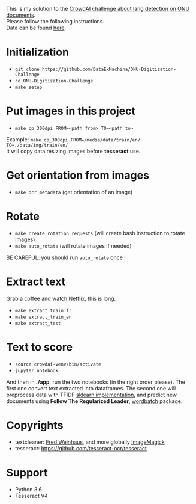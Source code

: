 This is my solution to the [CrowdAI challenge about lang detection on ONU documents](https://www.crowdai.org/challenges/league-of-nations-archives-digitization-challenge). <br>
Please follow the following instructions. <br>
Data can be found [here](https://owncloud.unog.ch/index.php/s/AHiEdCWr5Y86FsO).

# Initialization

- `git clone https://github.com/DataExMachina/ONU-Digitization-Challenge`
- `cd ONU-Digitization-Challenge`
- `make setup`

# Put images in this project 

- `make cp_300dpi FROM=<path_from> TO=<path_to>`

Example: `make cp_300dpi FROM=/media/data/train/en/ TO=./data/img/train/en/` <br>
It will copy data resizing images before **tesseract** use.

# Get orientation from images
- `make ocr_metadata` (get orientation of an image)

# Rotate
- `make create_rotation_requests` (will create bash instruction to rotate images)
- `make auto_rotate` (will rotate images if needed) 

BE CAREFUL: you should run `auto_rotate` once !

# Extract text
Grab a coffee and watch Netflix, this is long.
- `make extract_train_fr`
- `make extract_train_en`
- `make extract_test`

# Text to score 
- `source crowdai-venv/bin/activate`
- `jupyter notebook`

And then in **./app**, run the two notebooks (in the right order please). The first one convert text extracted into dataframes. The second one will preprocess data with TFIDF [sklearn implementation](http://scikit-learn.org/stable/modules/generated/sklearn.feature_extraction.text.TfidfVectorizer.html), and predict new documents using **Follow The Regularized Leader**, [wordbatch](https://github.com/anttttti/Wordbatch) package.

# Copyrights
- textcleaner: [Fred Weinhaus](http://www.fmwconcepts.com/imagemagick/textcleaner/index.php), and more globally [ImageMagick](https://www.imagemagick.org/script/index.php)
- tesseract: https://github.com/tesseract-ocr/tesseract

# Support 
- Python 3.6
- Tesseract V4
